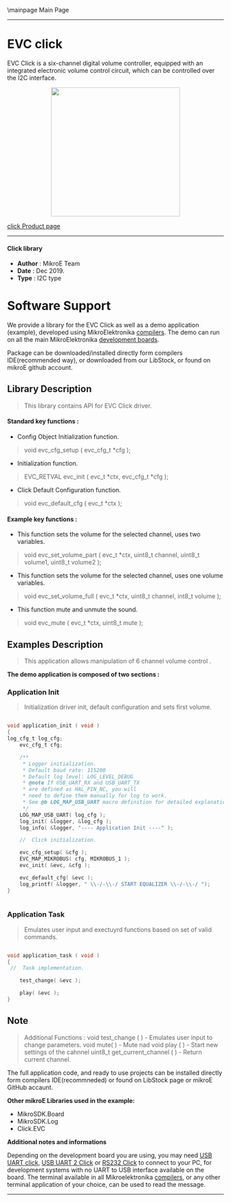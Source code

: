 \mainpage Main Page
 
 

---
# EVC click

EVC Click is a six-channel digital volume controller, equipped with an integrated electronic volume control circuit, which can be controlled over the I2C interface.

<p align="center">
  <img src="https://download.mikroe.com/images/click_for_ide/evc_click.png" height=300px>
</p>

[click Product page](https://www.mikroe.com/evc-click)

---


#### Click library 

- **Author**        : MikroE Team
- **Date**          : Dec 2019.
- **Type**          : I2C type


# Software Support

We provide a library for the EVC Click 
as well as a demo application (example), developed using MikroElektronika 
[compilers](https://shop.mikroe.com/compilers). 
The demo can run on all the main MikroElektronika [development boards](https://shop.mikroe.com/development-boards).

Package can be downloaded/installed directly form compilers IDE(recommended way), or downloaded from our LibStock, or found on mikroE github account. 

## Library Description

> This library contains API for EVC Click driver.

#### Standard key functions :

- Config Object Initialization function.
> void evc_cfg_setup ( evc_cfg_t *cfg ); 
 
- Initialization function.
> EVC_RETVAL evc_init ( evc_t *ctx, evc_cfg_t *cfg );

- Click Default Configuration function.
> void evc_default_cfg ( evc_t *ctx );


#### Example key functions :

- This function sets the volume for the selected channel, uses two variables.
> void evc_set_volume_part ( evc_t *ctx, uint8_t channel, uint8_t volume1, uint8_t volume2 );
 
- This function sets the volume for the selected channel, uses one volume variables.
> void evc_set_volume_full ( evc_t *ctx, uint8_t channel, int8_t volume );

- This function mute and unmute the sound.
> void evc_mute ( evc_t *ctx, uint8_t mute );


## Examples Description
 
> This application allows manipulation of 6 channel volume control .

**The demo application is composed of two sections :**

### Application Init 

> Initialization driver init, default configuration and sets first volume.

```c

void application_init ( void )
{
log_cfg_t log_cfg;
    evc_cfg_t cfg;

    /** 
     * Logger initialization.
     * Default baud rate: 115200
     * Default log level: LOG_LEVEL_DEBUG
     * @note If USB_UART_RX and USB_UART_TX 
     * are defined as HAL_PIN_NC, you will 
     * need to define them manually for log to work. 
     * See @b LOG_MAP_USB_UART macro definition for detailed explanation.
     */
    LOG_MAP_USB_UART( log_cfg );
    log_init( &logger, &log_cfg );
    log_info( &logger, "---- Application Init ----" );

    //  Click initialization.

    evc_cfg_setup( &cfg );
    EVC_MAP_MIKROBUS( cfg, MIKROBUS_1 );
    evc_init( &evc, &cfg );

    evc_default_cfg( &evc );
    log_printf( &logger, " \\-/-\\-/ START EQUALIZER \\-/-\\-/ ");
}
  
```

### Application Task

> Emulates user input and exectuyrd functions based on set of valid commands.

```c

void application_task ( void )
{
 //  Task implementation.

    test_change( &evc );

    play( &evc );
}

```

## Note
 
> Additional Functions : 
> void test_change ( )               - Emulates user input to change parameters.
> void mute( )                       - Mute nad 
> void play ( )                      - Start new settings of the cahnnel
> uint8_t get_current_channel ( )    - Return current channel.

The full application code, and ready to use projects can be  installed directly form compilers IDE(recommneded) or found on LibStock page or mikroE GitHub accaunt.

**Other mikroE Libraries used in the example:** 

- MikroSDK.Board
- MikroSDK.Log
- Click.EVC

**Additional notes and informations**

Depending on the development board you are using, you may need 
[USB UART click](https://shop.mikroe.com/usb-uart-click), 
[USB UART 2 Click](https://shop.mikroe.com/usb-uart-2-click) or 
[RS232 Click](https://shop.mikroe.com/rs232-click) to connect to your PC, for 
development systems with no UART to USB interface available on the board. The 
terminal available in all Mikroelektronika 
[compilers](https://shop.mikroe.com/compilers), or any other terminal application 
of your choice, can be used to read the message.



---
